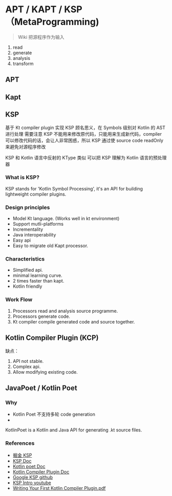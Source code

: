 

# APT / KAPT / KSP （MetaProgramming)
> Wiki
把源程序作为输入

1. read
2. generate
3. analysis
4. transform


## APT

## Kapt


## KSP

基于 Kt compiler plugin 实现
KSP 顾名思义，在 Symbols 级别对 Kotlin 的 AST 进行处理
需要注意 KSP 不能用来修改原代码，只能用来生成新代码，compiler 可以修改代码的话，会让人非常困惑，所以 KSP 通过使 source code readOnly 来避免对源程序修改

KSP 和 Kotlin 语言中反射的 KType 类似
可以把 KSP 理解为 Kotlin 语言的预处理器

### What is KSP?
KSP stands for 'Kotlin Symbol Processing', it's an API for building lightweight compiler plugins.

### Design principles
- Model Kt language. (Works well in kt environment)
- Support mutli-platforms
- Incrementality
- Java interoperability
- Easy api
- Easy to migrate old Kapt processor.

### Characteristics
- Simplified api.
- minimal learning curve.
- 2 times faster than kapt.
- Kotlin friendly

### Work Flow
1. Processors read and analysis source programme.
2. Processors generate code.
3. Kt compiler compile generated code and source together.



## Kotlin Compiler Plugin (KCP)

缺点：
1. API not stable.
2. Complex api.
3. Allow modifying existing code.

## JavaPoet / Kotlin Poet

### Why


- Kotlin Poet 不支持多轮 code generation
- 
KotlinPoet is a Kotlin and Java API for generating .kt source files.


### References
- [掘金 KSP](https://juejin.cn/post/6979759813467062309)
- [KSP Doc](https://kotlinlang.org/docs/ksp-overview.html)
- [Kotlin poet Doc](https://square.github.io/kotlinpoet/interop-ksp/)
- [Kotlin Compiler Plugin Doc](https://kotlinlang.org/docs/all-open-plugin.html)
- [Google KSP github](https://github.com/google/ksp)
- [KSP Intro youtube](https://www.youtube.com/watch?v=bv-VyGM3HCY)
- [Writing Your First Kotlin Compiler Plugin.pdf](https://resources.jetbrains.com/storage/products/kotlinconf2018/slides/5_Writing%20Your%20First%20Kotlin%20Compiler%20Plugin.pdf)
